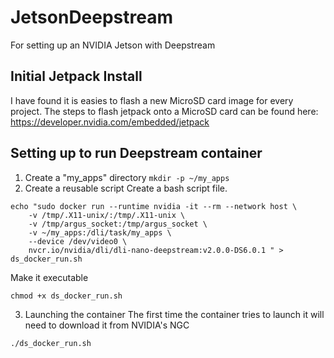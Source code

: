 # JetsonDeepstream
For setting up an NVIDIA Jetson with Deepstream

## Initial Jetpack Install
I have found it is easies to flash a new MicroSD card image for every project. The steps to flash jetpack onto a MicroSD card can be found here: https://developer.nvidia.com/embedded/jetpack


## Setting up to run Deepstream container
1) Create a "my_apps" directory
```mkdir -p ~/my_apps```
2) Create a reusable script
Create a bash script file.
```
echo "sudo docker run --runtime nvidia -it --rm --network host \
    -v /tmp/.X11-unix/:/tmp/.X11-unix \
    -v /tmp/argus_socket:/tmp/argus_socket \
    -v ~/my_apps:/dli/task/my_apps \
    --device /dev/video0 \
    nvcr.io/nvidia/dli/dli-nano-deepstream:v2.0.0-DS6.0.1 " > ds_docker_run.sh
 ```
 Make it executable
 ```
 chmod +x ds_docker_run.sh
 ```
 3) Launching the container
 The first time the container tries to launch it will need to download it from NVIDIA's NGC
 ```
 ./ds_docker_run.sh
 ```

